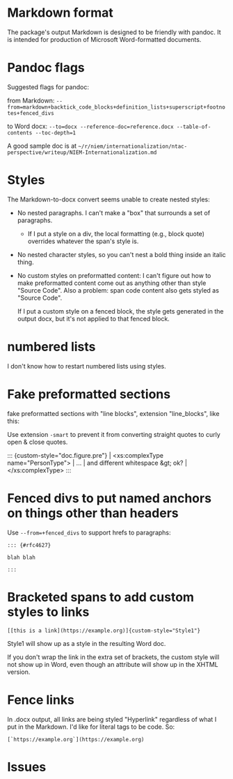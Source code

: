 # Markdown format

The package's output Markdown is designed to be friendly with pandoc. It is intended for production of Microsoft Word-formatted documents.

# Pandoc flags

Suggested flags for pandoc:

from Markdown: `--from=markdown+backtick_code_blocks+definition_lists+superscript+footnotes+fenced_divs`

to Word docx: `--to=docx --reference-doc=reference.docx --table-of-contents --toc-depth=1`

A good sample doc is at `~/r/niem/internationalization/ntac-perspective/writeup/NIEM-Internationalization.md`

# Styles

The Markdown-to-docx convert seems unable to create nested styles:

   * No nested paragraphs. I can't make a "box" that surrounds a set of paragraphs.
   
      * If I put a style on a div, the local formatting (e.g., block quote) overrides whatever the span's style is.
   
   * No nested character styles, so you can't nest a bold thing inside an italic thing.
   
   * No custom styles on preformatted content: I can't figure out how to make preformatted content come out as anything other than style "Source Code". Also a problem: span code content also gets styled as "Source Code".
   
     If I put a custom style on a fenced block, the style gets generated in the output docx, but it's not applied to that fenced block.
   

# numbered lists

I don't know how to restart numbered lists using styles.

# Fake preformatted sections

fake preformatted sections with "line blocks", extension "line_blocks", like this:

Use extension `-smart` to prevent it from converting straight quotes to curly open & close quotes.

::: {custom-style="doc.figure.pre"}
| &lt;xs:complexType name="PersonType">
|   ...
|     and different whitespace &amp;gt; ok?
| &lt;/xs:complexType>
:::


# Fenced divs to put named anchors on things other than headers

Use `--from=+fenced_divs` to support hrefs to paragraphs:

```
::: {#rfc4627}

blah blah

:::
```

# Bracketed spans to add custom styles to links

`[[this is a link](https://example.org)]{custom-style="Style1"}`

Style1 will show up as a style in the resulting Word doc.

If you don't wrap the link in the extra set of brackets, the custom style will not show up in Word, even though an attribute will show up in the XHTML version.

# Fence links

In .docx output, all links are being styled "Hyperlink" regardless of what I put in the Markdown. I'd like for literal <link/> tags to be code. So:

```
[`https://example.org`](https://example.org)
```

# Issues


